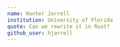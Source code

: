 ```yaml
---
name: Hunter Jarrell
institution: University of Florida
quote: Can we rewrite it in Rust?
github_user: hjarrell
---
```

